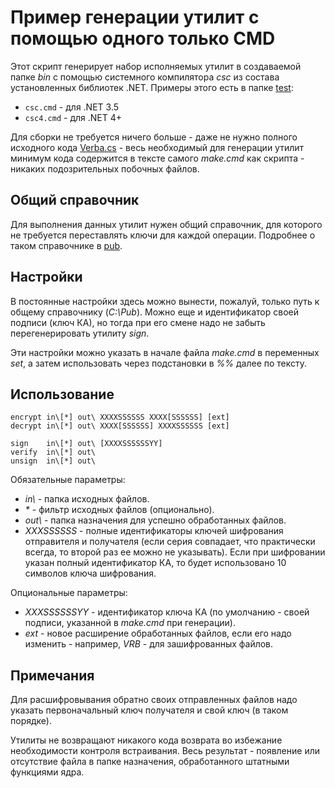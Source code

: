 # Пример генерации утилит с помощью одного только CMD

Этот скрипт генерирует набор исполняемых утилит в создаваемой
папке *bin* с помощью системного компилятора *csc* из состава
установленных библиотек .NET.
Примеры этого есть в папке [test](../../test):

* ```csc.cmd``` - для .NET 3.5
* ```csc4.cmd``` - для .NET 4+

Для сборки не требуется ничего больше - даже не нужно полного
исходного кода [Verba.cs](../../verba/Verba.cs) - весь
необходимый для генерации утилит минимум кода содержится в
тексте самого *make.cmd* как скрипта - никаких подозрительных
побочных файлов.

## Общий справочник

Для выполнения данных утилит нужен общий справочник, для которого
не требуется переставлять ключи для каждой операции.
Подробнее о таком справочнике в [pub](../../pub).

## Настройки

В постоянные настройки здесь можно вынести, пожалуй, только путь к
общему справочнику (*C:\Pub*). Можно еще и идентификатор своей подписи
(ключ КА), но тогда при его смене надо не забыть перегенерировать
утилиту *sign*.

Эти настройки можно указать в начале файла *make.cmd* в переменных
*set*, а затем использовать через подстановки в *%%* далее по тексту.

## Использование

    encrypt in\[*] out\ XXXXSSSSSS XXXX[SSSSSS] [ext]
    decrypt in\[*] out\ XXXX[SSSSSS] XXXXSSSSSS [ext]

    sign    in\[*] out\ [XXXXSSSSSSYY]
    verify  in\[*] out\
    unsign  in\[*] out\

Обязательные параметры:

* *in\\* - папка исходных файлов.
* *\** - фильтр исходных файлов (опционально).
* *out\\* - папка назначения для успешно обработанных файлов.
* *XXXSSSSSS* - полные идентификаторы ключей шифрования отправителя и
получателя (если серия совпадает, что практически всегда, то второй раз
ее можно не указывать). Если при шифровании указан полный идентификатор
КА, то будет использовано 10 символов ключа шифрования.

Опциональные параметры:

* *XXXSSSSSSYY* - идентификатор ключа КА (по умолчанию - своей
подписи, указанной в *make.cmd* при генерации).
* *ext* - новое расширение обработанных файлов, если его надо
изменить - например, *VRB* - для зашифрованных файлов.

## Примечания

Для расшифровывания обратно своих отправленных файлов надо указать
первоначальный ключ получателя и свой ключ (в таком порядке).

Утилиты не возвращают никакого кода возврата во избежание необходимости
контроля встраивания. Весь результат - появление или отсутствие файла
в папке назначения, обработанного штатными функциями ядра.
